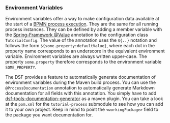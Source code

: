 ### Environment Variables

Environment variables offer a way to make configuration data available at the start of a [BPMN process execution](../../concepts/dsf/bpmn-process-execution.md).
They are the same for all running process instances. They can be defined by adding a member variable with
the [Spring-Framework @Value](https://docs.spring.io/spring-framework/docs/current/reference/html/core.html#beans-value-annotations) annotation to the configuration class `TutorialConfig`. The value of the annotation uses
the `${..}` notation and follows the form `${some.property:defaultValue}`, where each dot in the property name corresponds
to an underscore in the equivalent environment variable. Environment variables are always written upper-case.
The property `some.property` therefore corresponds to the environment variable `SOME_PROPERTY`.

The DSF provides a feature to automatically generate documentation of environment variables during the Maven build process.
You can use the `@ProcessDocumentation` annotation to automatically generate Markdown documentation for all fields with this annotation.
You simply have to add [dsf-tools-documentation-generator](https://mvnrepository.com/artifact/dev.dsf/dsf-tools-documentation-generator) as a maven plugin.
You can take a look at the `pom.xml` for the `tutorial-process` submodule to see how you can add it to your own project.
Keep in mind to point the `<workingPackage>` field to the package you want documentation for.